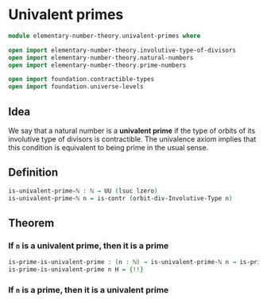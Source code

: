 # Univalent primes

```agda
module elementary-number-theory.univalent-primes where

open import elementary-number-theory.involutive-type-of-divisors
open import elementary-number-theory.natural-numbers
open import elementary-number-theory.prime-numbers

open import foundation.contractible-types
open import foundation.universe-levels
```

## Idea

We say that a natural number is a **univalent prime** if the type of orbits of its involutive type of divisors is contractible. The univalence axiom implies that this condition is equivalent to being prime in the usual sense.

## Definition

```agda
is-univalent-prime-ℕ : ℕ → UU (lsuc lzero)
is-univalent-prime-ℕ n = is-contr (orbit-div-Involutive-Type n)
```

## Theorem

### If `n` is a univalent prime, then it is a prime

```agda
is-prime-is-univalent-prime : (n : ℕ) → is-univalent-prime-ℕ n → is-prime-ℕ n
is-prime-is-univalent-prime n H = {!!}
```

### If `n` is a prime, then it is a univalent prime
